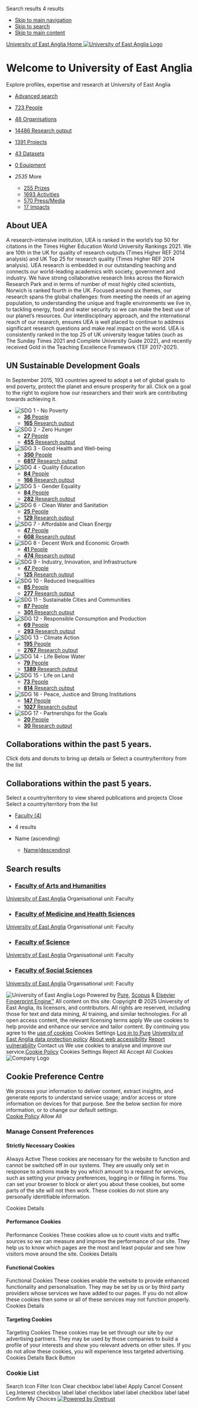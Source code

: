 Search results 4 results 
  * [Skip to main navigation](https://research-portal.uea.ac.uk/en#main-navigation)
  * [Skip to search](https://research-portal.uea.ac.uk/en#main-search)
  * [Skip to main content](https://research-portal.uea.ac.uk/en#main-content)


[ University of East Anglia Home ![University of East Anglia Logo](https://research-portal.uea.ac.uk/skin/headerImage/) ](https://research-portal.uea.ac.uk/en/)
#  Welcome to University of East Anglia 
Explore profiles, expertise and research at University of East Anglia
  * [ Advanced search](https://research-portal.uea.ac.uk/en/searchAll/advanced/)


  * [ 723 People  ](https://research-portal.uea.ac.uk/en/persons/)
  * [ 48 Organisations  ](https://research-portal.uea.ac.uk/en/organisations/)
  * [ 14486 Research output  ](https://research-portal.uea.ac.uk/en/publications/)
  * [ 1391 Projects  ](https://research-portal.uea.ac.uk/en/projects/)
  * [ 43 Datasets  ](https://research-portal.uea.ac.uk/en/datasets/)
  * [ 0 Equipment  ](https://research-portal.uea.ac.uk/en/equipments/)
  * _2535_ More
    * [ 255 Prizes  ](https://research-portal.uea.ac.uk/en/prizes/)
    * [ 1693 Activities  ](https://research-portal.uea.ac.uk/en/activities/)
    * [ 570 Press/Media  ](https://research-portal.uea.ac.uk/en/clippings/)
    * [ 17 Impacts  ](https://research-portal.uea.ac.uk/en/impacts/)


## About UEA
A research-intensive institution, UEA is ranked in the world’s top 50 for citations in the Times Higher Education World University Rankings 2021. We are 10th in the UK for quality of research outputs (Times Higher REF 2014 analysis) and UK Top 25 for research quality (Times Higher REF 2014 analysis). UEA research is embedded in our outstanding teaching and connects our world-leading academics with society, government and industry. We have strong collaborative research links across the Norwich Research Park and in terms of number of most highly cited scientists, Norwich is ranked fourth in the UK. Focused around six themes, our research spans the global challenges: from meeting the needs of an ageing population, to understanding the unique and fragile environments we live in, to tackling energy, food and water security so we can make the best use of our planet’s resources. Our interdisciplinary approach, and the international reach of our research, ensures UEA is well placed to continue to address significant research questions and make real impact on the world. UEA is consistently ranked in the top 25 of UK university league tables (such as The Sunday Times 2021 and Complete University Guide 2022), and recently received Gold in the Teaching Excellence Framework (TEF 2017-2021). 
##  UN Sustainable Development Goals 
In September 2015, 193 countries agreed to adopt a set of global goals to end poverty, protect the planet and ensure prosperity for all. Click on a goal to the right to explore how our researchers and their work are contributing towards achieving it.
  * ![SDG 1 - No Poverty](https://research-portal.uea.ac.uk/assets/sdg_icons/no_poverty-152d4285ffa99f63d2c24faa8c6ae1e6.svg)
    * [ **36** People ](https://research-portal.uea.ac.uk/en/persons/?indexableKeyword=%2Fdk%2Fatira%2Fpure%2Fsustainabledevelopmentgoals%2Fno_poverty)
    * [ **165** Research output ](https://research-portal.uea.ac.uk/en/publications/?indexableKeyword=%2Fdk%2Fatira%2Fpure%2Fsustainabledevelopmentgoals%2Fno_poverty)
  * ![SDG 2 - Zero Hunger](https://research-portal.uea.ac.uk/assets/sdg_icons/zero_hunger-8f35b7109bd9ecb88f3262e1349afb33.svg)
    * [ **27** People ](https://research-portal.uea.ac.uk/en/persons/?indexableKeyword=%2Fdk%2Fatira%2Fpure%2Fsustainabledevelopmentgoals%2Fzero_hunger)
    * [ **455** Research output ](https://research-portal.uea.ac.uk/en/publications/?indexableKeyword=%2Fdk%2Fatira%2Fpure%2Fsustainabledevelopmentgoals%2Fzero_hunger)
  * ![SDG 3 - Good Health and Well-being](https://research-portal.uea.ac.uk/assets/sdg_icons/good_health_and_well_being-ca66cb937719976ce918816020def2ec.svg)
    * [ **350** People ](https://research-portal.uea.ac.uk/en/persons/?indexableKeyword=%2Fdk%2Fatira%2Fpure%2Fsustainabledevelopmentgoals%2Fgood_health_and_well_being)
    * [ **6817** Research output ](https://research-portal.uea.ac.uk/en/publications/?indexableKeyword=%2Fdk%2Fatira%2Fpure%2Fsustainabledevelopmentgoals%2Fgood_health_and_well_being)
  * ![SDG 4 - Quality Education](https://research-portal.uea.ac.uk/assets/sdg_icons/quality_education-b37c6b2dd2b60bc918ec5feef320cb1d.svg)
    * [ **84** People ](https://research-portal.uea.ac.uk/en/persons/?indexableKeyword=%2Fdk%2Fatira%2Fpure%2Fsustainabledevelopmentgoals%2Fquality_education)
    * [ **166** Research output ](https://research-portal.uea.ac.uk/en/publications/?indexableKeyword=%2Fdk%2Fatira%2Fpure%2Fsustainabledevelopmentgoals%2Fquality_education)
  * ![SDG 5 - Gender Equality](https://research-portal.uea.ac.uk/assets/sdg_icons/gender_equality-82c7ba20a0e86cfd713c389ca3176225.svg)
    * [ **84** People ](https://research-portal.uea.ac.uk/en/persons/?indexableKeyword=%2Fdk%2Fatira%2Fpure%2Fsustainabledevelopmentgoals%2Fgender_equality)
    * [ **282** Research output ](https://research-portal.uea.ac.uk/en/publications/?indexableKeyword=%2Fdk%2Fatira%2Fpure%2Fsustainabledevelopmentgoals%2Fgender_equality)
  * ![SDG 6 - Clean Water and Sanitation](https://research-portal.uea.ac.uk/assets/sdg_icons/clean_water_and_sanitation-8884b7035ac6e3b41dc71f42a6e3e897.svg)
    * [ **25** People ](https://research-portal.uea.ac.uk/en/persons/?indexableKeyword=%2Fdk%2Fatira%2Fpure%2Fsustainabledevelopmentgoals%2Fclean_water_and_sanitation)
    * [ **129** Research output ](https://research-portal.uea.ac.uk/en/publications/?indexableKeyword=%2Fdk%2Fatira%2Fpure%2Fsustainabledevelopmentgoals%2Fclean_water_and_sanitation)
  * ![SDG 7 - Affordable and Clean Energy](https://research-portal.uea.ac.uk/assets/sdg_icons/affordable_and_clean_energy-3ef7b8830c5ae63dc37fecf9e07b7fb8.svg)
    * [ **47** People ](https://research-portal.uea.ac.uk/en/persons/?indexableKeyword=%2Fdk%2Fatira%2Fpure%2Fsustainabledevelopmentgoals%2Faffordable_and_clean_energy)
    * [ **608** Research output ](https://research-portal.uea.ac.uk/en/publications/?indexableKeyword=%2Fdk%2Fatira%2Fpure%2Fsustainabledevelopmentgoals%2Faffordable_and_clean_energy)
  * ![SDG 8 - Decent Work and Economic Growth](https://research-portal.uea.ac.uk/assets/sdg_icons/decent_work_and_economic_growth-f82f7cc7255870c88a43e48b79772f97.svg)
    * [ **41** People ](https://research-portal.uea.ac.uk/en/persons/?indexableKeyword=%2Fdk%2Fatira%2Fpure%2Fsustainabledevelopmentgoals%2Fdecent_work_and_economic_growth)
    * [ **474** Research output ](https://research-portal.uea.ac.uk/en/publications/?indexableKeyword=%2Fdk%2Fatira%2Fpure%2Fsustainabledevelopmentgoals%2Fdecent_work_and_economic_growth)
  * ![SDG 9 - Industry, Innovation, and Infrastructure](https://research-portal.uea.ac.uk/assets/sdg_icons/industry_innovation_and_infrastructure-f6ac329b3d6b0c40b72e8bb0c46a88d9.svg)
    * [ **47** People ](https://research-portal.uea.ac.uk/en/persons/?indexableKeyword=%2Fdk%2Fatira%2Fpure%2Fsustainabledevelopmentgoals%2Findustry_innovation_and_infrastructure)
    * [ **125** Research output ](https://research-portal.uea.ac.uk/en/publications/?indexableKeyword=%2Fdk%2Fatira%2Fpure%2Fsustainabledevelopmentgoals%2Findustry_innovation_and_infrastructure)
  * ![SDG 10 - Reduced Inequalities](https://research-portal.uea.ac.uk/assets/sdg_icons/reduced_inequalities-8bb4302575a086560a67ee5f8961db72.svg)
    * [ **85** People ](https://research-portal.uea.ac.uk/en/persons/?indexableKeyword=%2Fdk%2Fatira%2Fpure%2Fsustainabledevelopmentgoals%2Freduced_inequalities)
    * [ **277** Research output ](https://research-portal.uea.ac.uk/en/publications/?indexableKeyword=%2Fdk%2Fatira%2Fpure%2Fsustainabledevelopmentgoals%2Freduced_inequalities)
  * ![SDG 11 - Sustainable Cities and Communities](https://research-portal.uea.ac.uk/assets/sdg_icons/sustainable_cities_and_communities-31bf806f901b93759d828884fd5df53f.svg)
    * [ **87** People ](https://research-portal.uea.ac.uk/en/persons/?indexableKeyword=%2Fdk%2Fatira%2Fpure%2Fsustainabledevelopmentgoals%2Fsustainable_cities_and_communities)
    * [ **301** Research output ](https://research-portal.uea.ac.uk/en/publications/?indexableKeyword=%2Fdk%2Fatira%2Fpure%2Fsustainabledevelopmentgoals%2Fsustainable_cities_and_communities)
  * ![SDG 12 - Responsible Consumption and Production](https://research-portal.uea.ac.uk/assets/sdg_icons/responsible_consumption_and_production-309b9599b314a8ef34f446a7e4215de6.svg)
    * [ **69** People ](https://research-portal.uea.ac.uk/en/persons/?indexableKeyword=%2Fdk%2Fatira%2Fpure%2Fsustainabledevelopmentgoals%2Fresponsible_consumption_and_production)
    * [ **293** Research output ](https://research-portal.uea.ac.uk/en/publications/?indexableKeyword=%2Fdk%2Fatira%2Fpure%2Fsustainabledevelopmentgoals%2Fresponsible_consumption_and_production)
  * ![SDG 13 - Climate Action](https://research-portal.uea.ac.uk/assets/sdg_icons/climate_action-bf9936c5a1e66601be3cd2b75da7ce3f.svg)
    * [ **195** People ](https://research-portal.uea.ac.uk/en/persons/?indexableKeyword=%2Fdk%2Fatira%2Fpure%2Fsustainabledevelopmentgoals%2Fclimate_action)
    * [ **2767** Research output ](https://research-portal.uea.ac.uk/en/publications/?indexableKeyword=%2Fdk%2Fatira%2Fpure%2Fsustainabledevelopmentgoals%2Fclimate_action)
  * ![SDG 14 - Life Below Water](https://research-portal.uea.ac.uk/assets/sdg_icons/life_below_water-ab710e5d53fa05458473f4b2cb73dd74.svg)
    * [ **79** People ](https://research-portal.uea.ac.uk/en/persons/?indexableKeyword=%2Fdk%2Fatira%2Fpure%2Fsustainabledevelopmentgoals%2Flife_below_water)
    * [ **1389** Research output ](https://research-portal.uea.ac.uk/en/publications/?indexableKeyword=%2Fdk%2Fatira%2Fpure%2Fsustainabledevelopmentgoals%2Flife_below_water)
  * ![SDG 15 - Life on Land](https://research-portal.uea.ac.uk/assets/sdg_icons/life_on_land-f1b7e3dbbb3a9410964d6fbb4b31f821.svg)
    * [ **73** People ](https://research-portal.uea.ac.uk/en/persons/?indexableKeyword=%2Fdk%2Fatira%2Fpure%2Fsustainabledevelopmentgoals%2Flife_on_land)
    * [ **814** Research output ](https://research-portal.uea.ac.uk/en/publications/?indexableKeyword=%2Fdk%2Fatira%2Fpure%2Fsustainabledevelopmentgoals%2Flife_on_land)
  * ![SDG 16 - Peace, Justice and Strong Institutions](https://research-portal.uea.ac.uk/assets/sdg_icons/peace_justice_and_strong_institutions-05bb2c5c2784243923979f91286779c0.svg)
    * [ **147** People ](https://research-portal.uea.ac.uk/en/persons/?indexableKeyword=%2Fdk%2Fatira%2Fpure%2Fsustainabledevelopmentgoals%2Fpeace_justice_and_strong_institutions)
    * [ **1027** Research output ](https://research-portal.uea.ac.uk/en/publications/?indexableKeyword=%2Fdk%2Fatira%2Fpure%2Fsustainabledevelopmentgoals%2Fpeace_justice_and_strong_institutions)
  * ![SDG 17 - Partnerships for the Goals](https://research-portal.uea.ac.uk/assets/sdg_icons/partnerships-f0be6343da3b9970583be7f768f85d93.svg)
    * [ **20** People ](https://research-portal.uea.ac.uk/en/persons/?indexableKeyword=%2Fdk%2Fatira%2Fpure%2Fsustainabledevelopmentgoals%2Fpartnerships)
    * [ **30** Research output ](https://research-portal.uea.ac.uk/en/publications/?indexableKeyword=%2Fdk%2Fatira%2Fpure%2Fsustainabledevelopmentgoals%2Fpartnerships)


##  Collaborations within the past 5 years. 
Click dots and donuts to bring up details or Select a country/territory from the list
##  Collaborations within the past 5 years. 
Select a country/territory to view shared publications and projects
Close 
Select a country/territory from the list
  * [ Faculty (4) ](https://research-portal.uea.ac.uk/en/home/?nofollow=true#organisationTypeMenu)


  * 4 results 
  * Name (ascending)
    * [Name(descending)](https://research-portal.uea.ac.uk/en/home/index/?type=%2Fdk%2Fatira%2Fpure%2Forganisation%2Forganisationtypes%2Forganisation%2Ffaculty&ordering=name&descending=true)


## Search results
  * ### [Faculty of Arts and Humanities](https://research-portal.uea.ac.uk/en/organisations/faculty-of-arts-and-humanities)
[University of East Anglia](https://research-portal.uea.ac.uk/en/organisations/university-of-east-anglia)
Organisational unit: Faculty
  * ### [Faculty of Medicine and Health Sciences](https://research-portal.uea.ac.uk/en/organisations/faculty-of-medicine-and-health-sciences)
[University of East Anglia](https://research-portal.uea.ac.uk/en/organisations/university-of-east-anglia)
Organisational unit: Faculty
  * ### [Faculty of Science](https://research-portal.uea.ac.uk/en/organisations/faculty-of-science)
[University of East Anglia](https://research-portal.uea.ac.uk/en/organisations/university-of-east-anglia)
Organisational unit: Faculty
  * ### [Faculty of Social Sciences](https://research-portal.uea.ac.uk/en/organisations/faculty-of-social-sciences)
[University of East Anglia](https://research-portal.uea.ac.uk/en/organisations/university-of-east-anglia)
Organisational unit: Faculty


![University of East Anglia Logo](https://research-portal.uea.ac.uk/skin/footerIcon/)
Powered by [Pure](http://www.elsevier.com/online-tools/research-intelligence/products-and-services/pure), [Scopus](http://www.scopus.com/) & [Elsevier Fingerprint Engine™](https://www.elsevier.com/products/elsevier-fingerprint-engine)
All content on this site: Copyright © 2025 University of East Anglia, its licensors, and contributors. All rights are reserved, including those for text and data mining, AI training, and similar technologies. For all open access content, the relevant licensing terms apply 
We use cookies to help provide and enhance our service and tailor content. By continuing you agree to the [use of cookies](https://research-portal.uea.ac.uk/en/about/cookies/)
Cookies Settings
[Log in to Pure](https://pure.uea.ac.uk/admin/workspace.xhtml)
[University of East Anglia data protection policy](https://www.uea.ac.uk/about/university-information/statutory-and-legal/data-protection)
[About web accessibility](https://research-portal.uea.ac.uk/en/web-accessibility/)
[Report vulnerability](https://elsevier.responsibledisclosure.com/hc/en-us/requests/new)
Contact us
[](https://research-portal.uea.ac.uk/en)
We use cookies to analyse and improve our service.[Cookie Policy](https://research-portal.uea.ac.uk/en/about/cookies/)
Cookies Settings Reject All Accept All Cookies
![Company Logo](https://cdn.cookielaw.org/logos/static/ot_company_logo.png)
## Cookie Preference Centre
We process your information to deliver content, extract insights, and generate reports to understand service usage; and/or access or store information on devices for that purpose. See the below section for more information, or to change our default settings.   
[Cookie Policy](https://research-portal.uea.ac.uk/en/about/cookies/)
Allow All
###  Manage Consent Preferences
#### Strictly Necessary Cookies
Always Active
These cookies are necessary for the website to function and cannot be switched off in our systems. They are usually only set in response to actions made by you which amount to a request for services, such as setting your privacy preferences, logging in or filling in forms. You can set your browser to block or alert you about these cookies, but some parts of the site will not then work. These cookies do not store any personally identifiable information.   
  

Cookies Details‎
#### Performance Cookies
Performance Cookies
These cookies allow us to count visits and traffic sources so we can measure and improve the performance of our site. They help us to know which pages are the most and least popular and see how visitors move around the site.
Cookies Details‎
#### Functional Cookies
Functional Cookies
These cookies enable the website to provide enhanced functionality and personalisation. They may be set by us or by third party providers whose services we have added to our pages. If you do not allow these cookies then some or all of these services may not function properly.
Cookies Details‎
#### Targeting Cookies
Targeting Cookies
These cookies may be set through our site by our advertising partners. They may be used by those companies to build a profile of your interests and show you relevant adverts on other sites. If you do not allow these cookies, you will experience less targeted advertising.
Cookies Details‎
Back Button
### Cookie List
Search Icon
Filter Icon
Clear
checkbox label label
Apply Cancel
Consent Leg.Interest
checkbox label label
checkbox label label
checkbox label label
Confirm My Choices
[![Powered by Onetrust](https://cdn.cookielaw.org/logos/static/powered_by_logo.svg)](https://www.onetrust.com/products/cookie-consent/)
